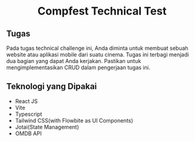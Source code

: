 <div align="center">
  <h1>Compfest Technical Test</h1>
</div>

## Tugas

Pada tugas technical challenge ini, Anda diminta untuk membuat sebuah website atau aplikasi mobile dari suatu cinema. Tugas ini terbagi menjadi dua bagian yang dapat Anda kerjakan. Pastikan untuk mengimplementasikan CRUD dalam pengerjaan tugas ini.

## Teknologi yang Dipakai

- React JS
- Vite
- Typescript
- Tailwind CSS(with Flowbite as UI Components)
- Jotai(State Management)
- OMDB API
